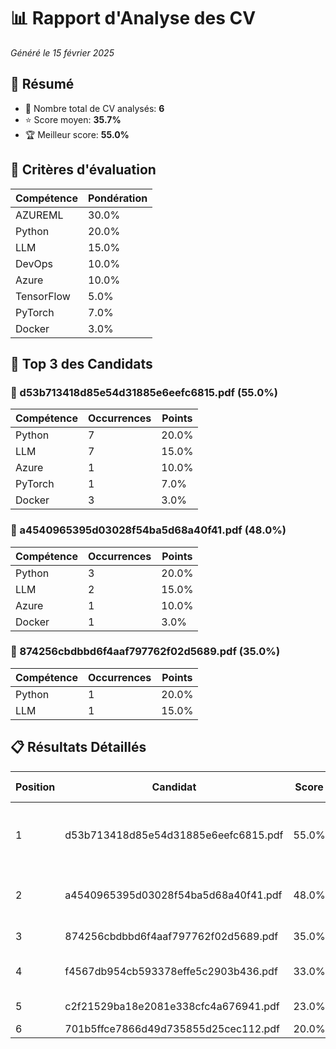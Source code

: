# 📊 Rapport d'Analyse des CV

*Généré le 15 février 2025*


## 📝 Résumé

- 📁 Nombre total de CV analysés: **6**
- ⭐ Score moyen: **35.7%**
- 🏆 Meilleur score: **55.0%**


## 🎯 Critères d'évaluation

| Compétence | Pondération |
|------------|-------------|
| AZUREML | 30.0% |
| Python | 20.0% |
| LLM | 15.0% |
| DevOps | 10.0% |
| Azure | 10.0% |
| TensorFlow | 5.0% |
| PyTorch | 7.0% |
| Docker | 3.0% |

## 🏅 Top 3 des Candidats

### 🥇 d53b713418d85e54d31885e6eefc6815.pdf (55.0%)

| Compétence | Occurrences | Points |
|------------|-------------|---------|
| Python | 7 | 20.0% |
| LLM | 7 | 15.0% |
| Azure | 1 | 10.0% |
| PyTorch | 1 | 7.0% |
| Docker | 3 | 3.0% |


### 🥈 a4540965395d03028f54ba5d68a40f41.pdf (48.0%)

| Compétence | Occurrences | Points |
|------------|-------------|---------|
| Python | 3 | 20.0% |
| LLM | 2 | 15.0% |
| Azure | 1 | 10.0% |
| Docker | 1 | 3.0% |


### 🥉 874256cbdbbd6f4aaf797762f02d5689.pdf (35.0%)

| Compétence | Occurrences | Points |
|------------|-------------|---------|
| Python | 1 | 20.0% |
| LLM | 1 | 15.0% |


## 📋 Résultats Détaillés

| Position | Candidat | Score | Compétences Clés |
|----------|----------|--------|------------------|
| 1 | d53b713418d85e54d31885e6eefc6815.pdf | 55.0% | Python (7), LLM (7), Azure (1), PyTorch (1), Docker (3) |
| 2 | a4540965395d03028f54ba5d68a40f41.pdf | 48.0% | Python (3), LLM (2), Azure (1), Docker (1) |
| 3 | 874256cbdbbd6f4aaf797762f02d5689.pdf | 35.0% | Python (1), LLM (1) |
| 4 | f4567db954cb593378effe5c2903b436.pdf | 33.0% | Python (1), DevOps (2), Docker (2) |
| 5 | c2f21529ba18e2081e338cfc4a676941.pdf | 23.0% | Python (2), Docker (2) |
| 6 | 701b5ffce7866d49d735855d25cec112.pdf | 20.0% | Python (2) |